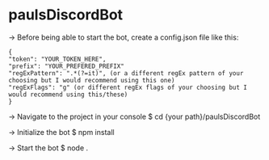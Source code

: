 # paulsDiscordBot

-> 	Before being able to start the bot,
	create a config.json file like this:

	{
	"token": "YOUR_TOKEN_HERE",
	"prefix": "YOUR_PREFERED_PREFIX"
	"regExPattern": ".*(?=it)", (or a different regEx pattern of your choosing but I would recommend using this one)
	"regExFlags": "g" (or different regEx flags of your choosing but I would recommend using this/these)
	}


-> Navigate to the project in your console
$ cd {your path}/paulsDiscordBot

-> Initialize the bot
$ npm install

-> Start the bot
$ node .